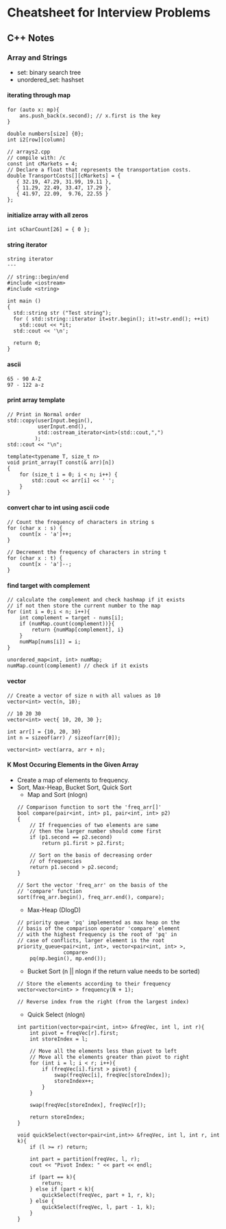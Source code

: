 # Cheatsheet for Interview Problems 

## C++ Notes

### Array and Strings 

- set: binary search tree
- unordered_set: hashset

#### iterating through map
```
for (auto x: mp){
    ans.push_back(x.second); // x.first is the key
}
```

```
double numbers[size] {0};
int i2[row][column]

// arrays2.cpp
// compile with: /c
const int cMarkets = 4;
// Declare a float that represents the transportation costs.
double TransportCosts[][cMarkets] = {
   { 32.19, 47.29, 31.99, 19.11 },
   { 11.29, 22.49, 33.47, 17.29 },
   { 41.97, 22.09,  9.76, 22.55 }
};

```

#### initialize array with all zeros
```
int sCharCount[26] = { 0 };
```

#### string iterator
```
string iterator
---

// string::begin/end
#include <iostream>
#include <string>

int main ()
{
  std::string str ("Test string");
  for ( std::string::iterator it=str.begin(); it!=str.end(); ++it)
    std::cout << *it;
  std::cout << '\n';

  return 0;
}
```

#### ascii
```
65 - 90 A-Z
97 - 122 a-z
```

#### print array template
```
// Print in Normal order
std::copy(userInput.begin(),
          userInput.end(),
          std::ostream_iterator<int>(std::cout,",")
         );
std::cout << "\n";

template<typename T, size_t n>
void print_array(T const(& arr)[n])
{
    for (size_t i = 0; i < n; i++) {
        std::cout << arr[i] << ' ';
    }
}
```

#### convert char to int using ascii code
```
// Count the frequency of characters in string s
for (char x : s) {
    count[x - 'a']++;
}

// Decrement the frequency of characters in string t
for (char x : t) {
    count[x - 'a']--;
}
```

#### find target with complement
```
// calculate the complement and check hashmap if it exists
// if not then store the current number to the map 
for (int i = 0;i < n; i++){
	int complement = target - nums[i];
	if (numMap.count(complement))}{
		return {numMap[complement], i}
	}
	numMap[nums[i]] = i; 
}

unordered_map<int, int> numMap;
numMap.count(complement) // check if it exists
```

#### vector
```
// Create a vector of size n with all values as 10 
vector<int> vect(n, 10);

// 10 20 30
vector<int> vect{ 10, 20, 30 };

int arr[] = {10, 20, 30}
int n = sizeof(arr) / sizeof(arr[0]);

vector<int> vect(arra, arr + n);
```

#### K Most Occuring Elements in the Given Array
- Create a map of elements to frequency.
- Sort, Max-Heap, Bucket Sort, Quick Sort
    - Map and Sort (nlogn)
    ```
    // Comparison function to sort the 'freq_arr[]'
    bool compare(pair<int, int> p1, pair<int, int> p2)
    {
        // If frequencies of two elements are same
        // then the larger number should come first
        if (p1.second == p2.second)
            return p1.first > p2.first;
     
        // Sort on the basis of decreasing order
        // of frequencies
        return p1.second > p2.second;
    }

    // Sort the vector 'freq_arr' on the basis of the
    // 'compare' function
    sort(freq_arr.begin(), freq_arr.end(), compare);
    ```
    - Max-Heap (DlogD)
    ```
    // priority queue 'pq' implemented as max heap on the
    // basis of the comparison operator 'compare' element
    // with the highest frequency is the root of 'pq' in
    // case of conflicts, larger element is the root
    priority_queue<pair<int, int>, vector<pair<int, int> >,
                   compare>
        pq(mp.begin(), mp.end());
    ```
    - Bucket Sort (n || nlogn if the return value needs to be sorted)
    ```
    // Store the elements according to their frequency
    vector<vector<int> > frequency(N + 1);

    // Reverse index from the right (from the largest index)
    ```
    - Quick Select (nlogn)
    ```
    int partition(vector<pair<int, int>> &freqVec, int l, int r){
        int pivot = freqVec[r].first; 
        int storeIndex = l; 
        
        // Move all the elements less than pivot to left 
        // Move all the elements greater than pivot to right
        for (int i = l; i < r; i++){
            if (freqVec[i].first > pivot) {
                swap(freqVec[i], freqVec[storeIndex]);
                storeIndex++;
            }
        }
        
        swap(freqVec[storeIndex], freqVec[r]);

        return storeIndex;
    }
    
    void quickSelect(vector<pair<int,int>> &freqVec, int l, int r, int k){
        if (l >= r) return;
        
        int part = partition(freqVec, l, r);
        cout << "Pivot Index: " << part << endl;

        if (part == k){
            return;
        } else if (part < k){
            quickSelect(freqVec, part + 1, r, k);
        } else {
            quickSelect(freqVec, l, part - 1, k);
        }
    }
    ```

